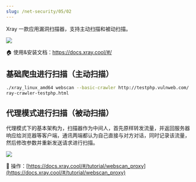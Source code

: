```yaml
---
slug: /net-security/05/02
---
```


Xray 一款应用漏洞扫描器，支持主动扫描和被动扫描。

![](https://docs.xray.cool/assets/term.svg)



🏠 使用&安装文档：https://docs.xray.cool/#/



## 基础爬虫进行扫描（主动扫描）



```bash
./xray_linux_amd64 webscan --basic-crawler http://testphp.vulnweb.com/ --html-output x
ray-crawler-testphp.html
```



## 代理模式进行扫描（被动扫描）

代理模式下的基本架构为，扫描器作为中间人，首先原样转发流量，并返回服务器响应给浏览器等客户端，通讯两端都认为自己直接与对方对话，同时记录该流量，然后修改参数并重新发送请求进行扫描。

![](http://img.wukaipeng.com/2023/0908-072657-image-20230908072656874.png)

 

🦀 操作：[https://docs.xray.cool/#/tutorial/webscan_proxy](https://docs.xray.cool/#/tutorial/webscan_proxy)



















